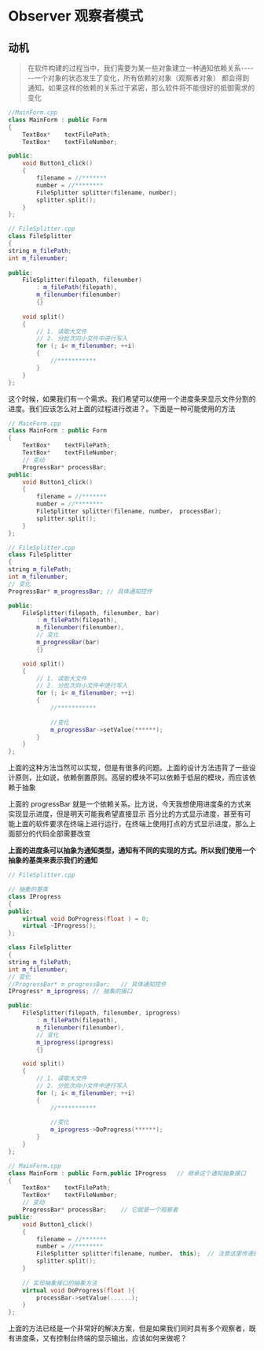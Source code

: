 # Observer 观察者模式

## 动机

> 在软件构建的过程当中，我们需要为某一些对象建立一种通知依赖关系------一个对象的状态发生了变化，所有依赖的对象（观察者对象） 都会得到通知。如果这样的依赖的关系过于紧密，那么软件将不能很好的抵御需求的变化



```C++
//MainForm.cpp
class MainForm : public Form 
{
	TextBox*	textFilePath;
    TextBox* 	textFileNumber;

public:
    void Button1_click()
    {
       	filename = //*******
        number = //********
        FileSplitter splitter(filename, number);
        splitter.split();
    }
};
```

```c++
// FileSplitter.cpp
class FileSplitter
{
string m_filePath;
int m_filenumber;
    
public:
    FileSplitter(filepath, filenumber)
        : m_filePath(filepath),
    	m_filenumber(filenumber)
        {}
    
    void split()
    {
        // 1. 读取大文件
        // 2. 分批次向小文件中进行写入
        for (; i< m_filenumber; ++i)
        {
            //***********
        }
    }
};
```

这个时候，如果我们有一个需求。我们希望可以使用一个进度条来显示文件分割的进度。我们应该怎么对上面的过程进行改进？。下面是一种可能使用的方法

```c++
// MainForm.cpp
class MainForm : public Form 
{
	TextBox*	textFilePath;
    TextBox* 	textFileNumber;
	// 变动
    ProgressBar* processBar;
public:
    void Button1_click()
    {
       	filename = //*******
        number = //********
        FileSplitter splitter(filename, number， processBar);
        splitter.split();
    }
};
```

```c++
// FileSplitter.cpp
class FileSplitter
{
string m_filePath;
int m_filenumber;
// 变化
ProgressBar* m_progressBar;	// 具体通知控件

public:
    FileSplitter(filepath, filenumber, bar)
        : m_filePath(filepath),
    	m_filenumber(filenumber),
    	// 变化
    	m_progressBar(bar)
        {}

    void split()
    {
        // 1. 读取大文件
        // 2. 分批次向小文件中进行写入
        for (; i< m_filenumber; ++i)
        {
            //***********
            
            //变化
            m_progressBar->setValue(******);
        }
    }
};
```

上面的这种方法当然可以实现，但是有很多的问题。上面的设计方法违背了一些设计原则，比如说，依赖倒置原则。高层的模块不可以依赖于低层的模块，而应该依赖于抽象

上面的 progressBar 就是一个依赖关系。比方说，今天我想使用进度条的方式来实现显示进度，但是明天可能我希望直接显示 百分比的方式显示进度，甚至有可能上面的软件要求在终端上进行运行，在终端上使用打点的方式显示进度，那么上面部分的代码全部需要改变

**上面的进度条可以抽象为通知类型，通知有不同的实现的方式。所以我们使用一个抽象的基类来表示我们的通知**

```c++
// FileSplitter.cpp

// 抽象的基类
class IProgress
{
public:
    virtual void DoProgress(float ) = 0;
    virtual ~IProgress();
};

class FileSplitter
{
string m_filePath;
int m_filenumber;
// 变化
//ProgressBar* m_progressBar;	// 具体通知控件
IProgress* m_iprogress;	// 抽象的接口

public:
    FileSplitter(filepath, filenumber, iprogress)
        : m_filePath(filepath),
    	m_filenumber(filenumber),
    	// 变化
    	m_iprogress(iprogress)
        {}

    void split()
    {
        // 1. 读取大文件
        // 2. 分批次向小文件中进行写入
        for (; i< m_filenumber; ++i)
        {
            //***********
            
            //变化
            m_iprogress->DoProgress(******);
        }
    }
};
```

```c++
// MainForm.cpp
class MainForm : public Form,public IProgress	// 继承这个通知抽象接口
{
	TextBox*	textFilePath;
    TextBox* 	textFileNumber;
	// 变动
    ProgressBar* processBar;	// 它就是一个观察者
public:
    void Button1_click()
    {
       	filename = //*******
        number = //********
        FileSplitter splitter(filename, number， this);	// 注意这里传递的参数，因为 MainForm 类实现了 IProgress 接口，因此将自身传递给 FileSplitter 对象
        splitter.split();
    }
    
    // 实现抽象接口的抽象方法
    virtual void DoProgress(float ){
        processBar->setValue(......);
    }
};
```

上面的方法已经是一个非常好的解决方案，但是如果我们同时具有多个观察者，既有进度条，又有控制台终端的显示输出，应该如何来做呢？

